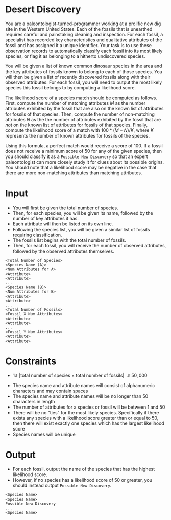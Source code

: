 # Desert Discovery

You are a paleontologist-turned-programmer working at a prolific new dig site in the Western United States. Each of the fossils that is unearthed requires careful and painstaking cleaning and inspection.
For each fossil, a specialist has recorded key characteristics and qualitative attributes of the fossil and has assigned it a unique identifier. Your task is to use these observation records to automatically classify each fossil into its most likely species, or flag it as belonging to a hitherto undiscovered species.

You will be given a list of known common dinosaur species in the area and the key attributes of fossils known to belong to each of those species. You will then be given a list of recently discovered fossils along with their observed attributes. For each fossil, you will need to output the most likely species this fossil belongs to by computing a likelihood score.

The likelihood score of a species match should be computed as follows. First, compute the number of matching attributes $M$ as the number attributes exhibited by the fossil that are also on the known list of attributes for fossils of that species. Then, compute the number of non-matching attributes $N$ as the the number of attributes exhibited by the fossil that are *not* on the known list of attributes for fossils of that species. Finally, compute the likelihood score of a match with $100 * (M - N) / K$, where $K$ represents the number of known attributes for fossils of the species.

Using this formula, a perfect match would receive a score of $100$. If a fossil does not receive a minimum score of $50$ for any of the given species, then you should classify it as a `Possible New Discovery` so that an expert paleontologist can more closely study it for clues about its possible origins. You should note that a likelihood score may be negative in the case that there are more non-matching attributes than matching attributes.

# Input
- You will first be given the total number of species.
- Then, for each species, you will be given its name, followed by the number of key attributes it has.
- Each attribute will then be listed on its own line.
- Following the species list, you will be given a similar list of fossils requiring classification.
- The fossils list begins with the total number of fossils.
- Then, for each fossil, you will receive the number of observed attributes, followed by the observed attributes themselves.

```
<Total Number of Species>
<Species Name (A)>
<Num Attributes for A>
<Attribute>
<Attribute>
...
<Species Name (B)>
<Num Attributes for B>
<Attribute>
<Attribute>
...
<Total Number of Fossils>
<Fossil X Num Attributes>
<Attribute>
<Attribute>
...
<Fossil Y Num Attributes>
<Attribute>
<Attribute>
```

# Constraints
- $1 \leq$ |total number of species $\times$ total number of fossils| $\leq 50,000$
* The species name and attribute names will consist of alphanumeric characters and may contain spaces
* The species name and attribute names will be no longer than $50$ characters in length
* The number of attributes for a species or fossil will be between $1$ and $50$
* There will be no "ties" for the most likely species. Specifically if there exists any species with a likelihood score greater than or equal to $50$, then there will exist exactly one species which has the largest likelihood score
* Species names will be unique

# Output
- For each fossil, output the name of the species that has the highest likelihood score.
- However, if no species has a likelihood score of $50$ or greater, you should instead output `Possible New Discovery`.


```
<Species Name>
<Species Name>
Possible New Discovery
...
<Species Name>
```

